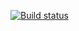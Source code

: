 [![Build status](https://ci.appveyor.com/api/projects/status/ua9xirxqxe0j28by?svg=true)](https://ci.appveyor.com/project/Boytsov-Dmitry/test-2-1)
